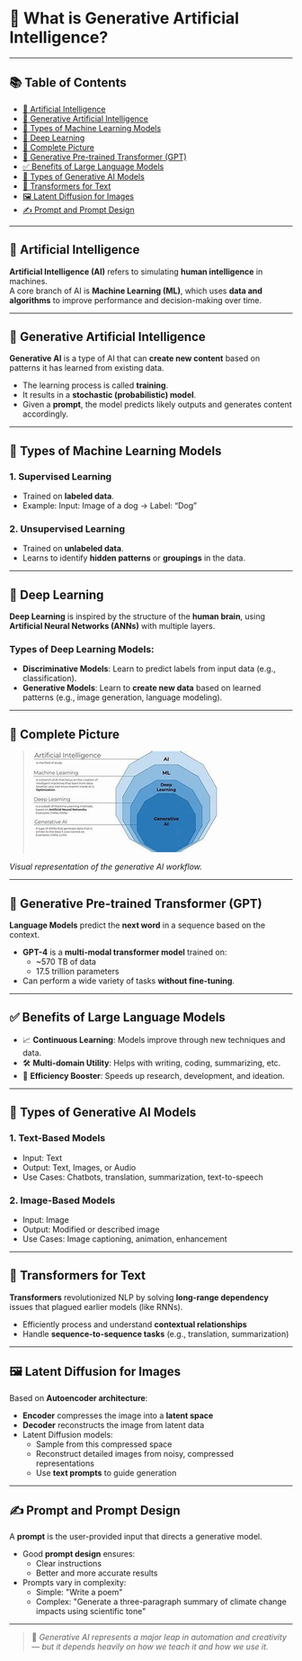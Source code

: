 # 🤖 What is Generative Artificial Intelligence?

---

## 📚 Table of Contents
- [🧠 Artificial Intelligence](#-artificial-intelligence)
- [🎨 Generative Artificial Intelligence](#-generative-artificial-intelligence)
- [🧪 Types of Machine Learning Models](#-types-of-machine-learning-models)
- [🧬 Deep Learning](#-deep-learning)
- [🧩 Complete Picture](#-complete-picture)
- [💬 Generative Pre-trained Transformer (GPT)](#-generative-pre-trained-transformer-gpt)
- [✅ Benefits of Large Language Models](#-benefits-of-large-language-models)
- [🧾 Types of Generative AI Models](#-types-of-generative-ai-models)
- [🔄 Transformers for Text](#-transformers-for-text)
- [🖼️ Latent Diffusion for Images](#-latent-diffusion-for-images)
- [✍️ Prompt and Prompt Design](#-prompt-and-prompt-design)

---

## 🧠 Artificial Intelligence

**Artificial Intelligence (AI)** refers to simulating **human intelligence** in machines.  
A core branch of AI is **Machine Learning (ML)**, which uses **data and algorithms** to improve performance and decision-making over time.

---

## 🎨 Generative Artificial Intelligence

**Generative AI** is a type of AI that can **create new content** based on patterns it has learned from existing data.

- The learning process is called **training**.
- It results in a **stochastic (probabilistic) model**.
- Given a **prompt**, the model predicts likely outputs and generates content accordingly.

---

## 🧪 Types of Machine Learning Models

### 1. **Supervised Learning**
- Trained on **labeled data**.
- Example: Input: Image of a dog → Label: “Dog”

### 2. **Unsupervised Learning**
- Trained on **unlabeled data**.
- Learns to identify **hidden patterns** or **groupings** in the data.

---

## 🧬 Deep Learning

**Deep Learning** is inspired by the structure of the **human brain**, using **Artificial Neural Networks (ANNs)** with multiple layers.

### Types of Deep Learning Models:
- **Discriminative Models**: Learn to predict labels from input data (e.g., classification).
- **Generative Models**: Learn to **create new data** based on learned patterns (e.g., image generation, language modeling).

---

## 🧩 Complete Picture

> ![alt text](image.png)

*Visual representation of the generative AI workflow.*

---

## 💬 Generative Pre-trained Transformer (GPT)

**Language Models** predict the **next word** in a sequence based on the context.

- **GPT-4** is a **multi-modal transformer model** trained on:
  - ~570 TB of data
  - 17.5 trillion parameters
- Can perform a wide variety of tasks **without fine-tuning**.

---

## ✅ Benefits of Large Language Models

- 📈 **Continuous Learning**: Models improve through new techniques and data.
- 🛠️ **Multi-domain Utility**: Helps with writing, coding, summarizing, etc.
- 🚀 **Efficiency Booster**: Speeds up research, development, and ideation.

---

## 🧾 Types of Generative AI Models

### 1. **Text-Based Models**
- Input: Text  
- Output: Text, Images, or Audio
- Use Cases: Chatbots, translation, summarization, text-to-speech

### 2. **Image-Based Models**
- Input: Image  
- Output: Modified or described image
- Use Cases: Image captioning, animation, enhancement

---

## 🔄 Transformers for Text

**Transformers** revolutionized NLP by solving **long-range dependency** issues that plagued earlier models (like RNNs).

- Efficiently process and understand **contextual relationships**
- Handle **sequence-to-sequence tasks** (e.g., translation, summarization)

---

## 🖼️ Latent Diffusion for Images

Based on **Autoencoder architecture**:

- **Encoder** compresses the image into a **latent space**
- **Decoder** reconstructs the image from latent data
- Latent Diffusion models:
  - Sample from this compressed space
  - Reconstruct detailed images from noisy, compressed representations
  - Use **text prompts** to guide generation

---

## ✍️ Prompt and Prompt Design

A **prompt** is the user-provided input that directs a generative model.

- Good **prompt design** ensures:
  - Clear instructions
  - Better and more accurate results
- Prompts vary in complexity:
  - Simple: "Write a poem"
  - Complex: "Generate a three-paragraph summary of climate change impacts using scientific tone"

---

> 🎯 *Generative AI represents a major leap in automation and creativity — but it depends heavily on how we teach it and how we use it.*

